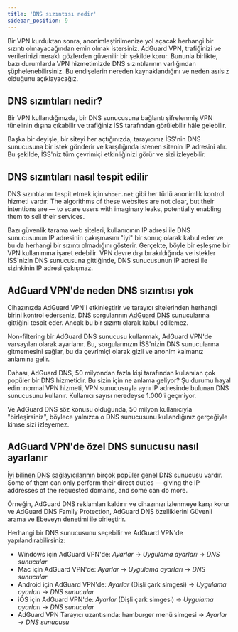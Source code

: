 ```yaml
---
title: 'DNS sızıntısı nedir'
sidebar_position: 9
---
```


Bir VPN kurduktan sonra, anonimleştirilmenize yol açacak herhangi bir sızıntı olmayacağından emin olmak istersiniz. AdGuard VPN, trafiğinizi ve verilerinizi meraklı gözlerden güvenilir bir şekilde korur. Bununla birlikte, bazı durumlarda VPN hizmetimizde DNS sızıntılarının varlığından şüphelenebilirsiniz. Bu endişelerin nereden kaynaklandığını ve neden asılsız olduğunu açıklayacağız.

## DNS sızıntıları nedir?

Bir VPN kullandığınızda, bir DNS sunucusuna bağlantı şifrelenmiş VPN tünelinin dışına çıkabilir ve trafiğiniz İSS tarafından görülebilir hâle gelebilir.

Başka bir deyişle, bir siteyi her açtığınızda, tarayıcınız İSS'nin DNS sunucusuna bir istek gönderir ve karşılığında istenen sitenin IP adresini alır. Bu şekilde, İSS'niz tüm çevrimiçi etkinliğinizi görür ve sizi izleyebilir.

## DNS sızıntıları nasıl tespit edilir

DNS sızıntılarını tespit etmek için `whoer.net` gibi her türlü anonimlik kontrol hizmeti vardır. The algorithms of these websites are not clear, but their intentions are — to scare users with imaginary leaks, potentially enabling them to sell their services.

Bazı güvenlik tarama web siteleri, kullanıcının IP adresi ile DNS sunucusunun IP adresinin çakışmasını "iyi" bir sonuç olarak kabul eder ve bu da herhangi bir sızıntı olmadığını gösterir. Gerçekte, böyle bir eşleşme bir VPN kullanımına işaret edebilir. VPN devre dışı bırakıldığında ve istekler İSS'nizin DNS sunucusuna gittiğinde, DNS sunucusunun IP adresi ile sizinkinin IP adresi çakışmaz.

## AdGuard VPN'de neden DNS sızıntısı yok

Cihazınızda AdGuard VPN'i etkinleştirir ve tarayıcı sitelerinden herhangi birini kontrol ederseniz, DNS sorgularının [AdGuard DNS](https://adguard-dns.io) sunucularına gittiğini tespit eder. Ancak bu bir sızıntı olarak kabul edilemez.

Non-filtering bir AdGuard DNS sunucusu kullanmak, AdGuard VPN'de varsayılan olarak ayarlanır. Bu, sorgularınızın İSS'nizin DNS sunucularına gitmemesini sağlar, bu da çevrimiçi olarak gizli ve anonim kalmanız anlamına gelir.

Dahası, AdGuard DNS, 50 milyondan fazla kişi tarafından kullanılan çok popüler bir DNS hizmetidir. Bu sizin için ne anlama geliyor? Şu durumu hayal edin: normal VPN hizmeti, VPN sunucusuyla aynı IP adresinde bulunan DNS sunucusunu kullanır. Kullanıcı sayısı neredeyse 1.000'i geçmiyor.

Ve AdGuard DNS söz konusu olduğunda, 50 milyon kullanıcıyla "birleşirsiniz", böylece yalnızca o DNS sunucusunu kullandığınız gerçeğiyle kimse sizi izleyemez.

## AdGuard VPN'de özel DNS sunucusu nasıl ayarlanır

[İyi bilinen DNS sağlayıcılarının](https://adguard-dns.io/kb/general/dns-providers) birçok popüler genel DNS sunucusu vardır. Some of them can only perform their direct duties — giving the IP addresses of the requested domains, and some can do more.

Örneğin, AdGuard DNS reklamları kaldırır ve cihazınızı izlenmeye karşı korur ve AdGuard DNS Family Protection, AdGuard DNS özelliklerini Güvenli arama ve Ebeveyn denetimi ile birleştirir.

Herhangi bir DNS sunucusunu seçebilir ve AdGuard VPN'de yapılandırabilirsiniz:

- Windows için AdGuard VPN'de: *Ayarlar* → *Uygulama ayarları* → *DNS sunucular*
- Mac için AdGuard VPN'de: *Ayarlar* → *Uygulama ayarları* → *DNS sunucular*
- Android için AdGuard VPN'de: *Ayarlar* (Dişli çark simgesi) → *Uygulama ayarları* → *DNS sunucular*
- iOS için AdGuard VPN'de: *Ayarlar* (Dişli çark simgesi) → *Uygulama ayarları* → *DNS sunucular*
- AdGuard VPN Tarayıcı uzantısında: hamburger menü simgesi → *Ayarlar* → *DNS sunucusu*
